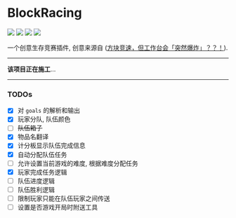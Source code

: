 # BlockRacing

![](https://img.shields.io/badge/Spigot%2FPaper%201.18.x-E34F26?logo=minecraft&logoColor=white)
![](https://img.shields.io/github/workflow/status/WindLeaf233/BlockRacing/Build%20CI)
![](https://img.shields.io/github/license/WindLeaf233/BlockRacing)
![](https://img.shields.io/badge/made%20with-%E2%9D%A4-important)

一个创意生存竞赛插件, 创意来源自 ([方块竞速，但工作台会「突然爆炸」？？！](https://www.bilibili.com/video/BV1rN4y1g77x)).

---

**该项目正在施工**...

---

### TODOs

- [x] 对 `goals` 的解析和输出
- [x] 玩家分队, 队伍颜色
- [ ] ~~队伍箱子~~
- [x] 物品名翻译
- [x] 计分板显示队伍完成信息
- [x] 自动分配队伍任务
- [ ] 允许设置当前游戏的难度, 根据难度分配任务
- [x] 玩家完成任务逻辑
- [ ] 队伍进度逻辑
- [ ] 队伍胜利逻辑
- [ ] 限制玩家只能在队伍玩家之间传送
- [ ] 设置是否游戏开局时附送工具
